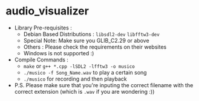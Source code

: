 # audio_visualizer
* Library Pre-requisites : 
  * Debian Based Distributions : ```libsdl2-dev``` ```libfftw3-dev```
  * Special Note: Make sure you GLIB_C2.29 or above
  * Others : Please check the requirements on their websites
  * Windows is not supported :)
* Compile Commands : 
  * ```make``` or ```g++ *.cpp -lSDL2 -lfftw3 -o musico``` 
  * ```./musico -f Song_Name.wav``` to play a certain song
  * ```./musico``` for recording and then playback
* P.S. Please make sure that you're inputing the correct filename with the correct extension (which is ```.wav``` if you are wondering :))
